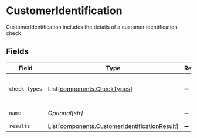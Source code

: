 # CustomerIdentification

CustomerIdentification includes the details of a customer identification check


## Fields

| Field                                                                                                    | Type                                                                                                     | Required                                                                                                 | Description                                                                                              | Example                                                                                                  |
| -------------------------------------------------------------------------------------------------------- | -------------------------------------------------------------------------------------------------------- | -------------------------------------------------------------------------------------------------------- | -------------------------------------------------------------------------------------------------------- | -------------------------------------------------------------------------------------------------------- |
| `check_types`                                                                                            | List[[components.CheckTypes](../../models/components/checktypes.md)]                                     | :heavy_minus_sign:                                                                                       | The types of checks being requested                                                                      | [<br/>"DATABASE",<br/>"DOCUMENTARY"<br/>]                                                                |
| `name`                                                                                                   | *Optional[str]*                                                                                          | :heavy_minus_sign:                                                                                       | required format: correspondents/{correspondent_id}/customerIdentifications/{customer_identification_id}  | correspondents/01HPMZZM6RKMVZA1JQ63RQKJRP/customerIdentifications/01HEWVF4ZSNKYRP293J53ASJCJ             |
| `results`                                                                                                | List[[components.CustomerIdentificationResult](../../models/components/customeridentificationresult.md)] | :heavy_minus_sign:                                                                                       | The results of the identity verification check(s)                                                        |                                                                                                          |